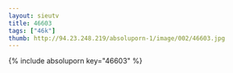 ```yaml
--- 
layout: sieutv
title: 46603
tags: ["46k"]
thumb: http://94.23.248.219/absoluporn-1/image/002/46603.jpg
---
```

{% include absoluporn key="46603" %} 

